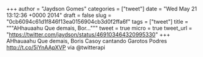 
+++
author = "Jaydson Gomes"
categories = ["tweet"]
date = "Wed May 21 13:12:36 +0000 2014"
draft = false
slug = "0cb6094c61d1f846f13ea0156904cb3d0f2ffa6f"
tags = ["tweet"]
title = """AHhauaahu Que demais, Bor..."""
tweet = true
micro = true
tweet_url = "https://twitter.com/jaydson/status/469103464320995330"
+++
AHhauaahu Que demais, Boris Casoy cantando Garotos Podres http://t.co/5iYnAApXVP via @twitterapi
